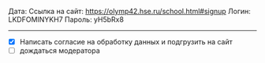 Дата:
Ссылка на сайт: https://olymp42.hse.ru/school.html#signup
Логин: LKDFOMINYKH7
Пароль: yH5bRx8


------------------------------------------------------
- [x] Написать согласие на обработку данных и подгрузить на сайт
- [ ] дождаться модератора